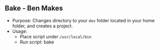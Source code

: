 ## Bake - Ben Makes

- Purpose: Changes directory to your `dev` folder located in your home folder, and creates a project.
- Usage:
  - Place script under `/usr/local/bin`
  - Run script: bake

